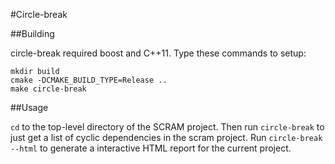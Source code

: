 #Circle-break

##Building

circle-break required boost and C++11. Type these commands to setup:

    mkdir build
    cmake -DCMAKE_BUILD_TYPE=Release ..
    make circle-break

##Usage

`cd` to the top-level directory of the SCRAM project. Then run `circle-break` to just get a list of
cyclic dependencies in the scram project. Run `circle-break --html` to generate a interactive HTML
report for the current project.
